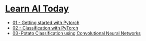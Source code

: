 # [Learn AI Today](http://learn-ai-today.com)

* [01 - Getting started with Pytorch](https://towardsdatascience.com/learn-ai-today-01-getting-started-with-pytorch-2e3ba25a518?source=github)
* [02 - Classification with PyTorch](https://towardsdatascience.com/learn-ai-today-02-introduction-to-classification-problems-using-pytorch-b710918cba63?source=github)
* [03 - Potato Classification using Convolutional Neural Networks](https://towardsdatascience.com/learn-ai-today-03-potato-classification-using-convolutional-neural-networks-4481222f2806)
